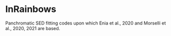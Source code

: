 # InRainbows
Panchromatic SED fitting codes upon which Enia et al., 2020 and Morselli et al., 2020, 2021 are based.
